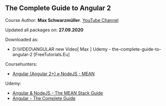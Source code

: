 ## The Complete Guide to Angular 2

Course Author: **Max Schwarzmüller**. [YouTube Channel](https://www.youtube.com/channel/UCSJbGtTlrDami-tDGPUV9-w)

Updated all packages on: **27.09.2020**

Downloaded as:
- D:\VIDEO\ANGULAR new Video\[ Max ] Udemy - the-complete-guide-to-angular-2 [FreeTutorials.Eu]

Coursehunters:
- [Angular (Angular 2+) и NodeJS - MEAN](https://coursehunter.net/course/udemy-angular-node-mean-stack)

Udemy:
- [Angular & NodeJS - The MEAN Stack Guide](https://www.udemy.com/course/angular-2-and-nodejs-the-practical-guide/)
- [Angular - The Complete Guide](https://www.udemy.com/course/the-complete-guide-to-angular-2/)
